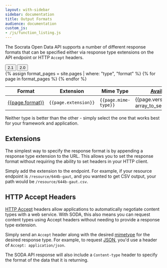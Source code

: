 ```yaml
---
layout: with-sidebar
sidebar: documentation
title: Output Formats
audience: documentation
custom_js:
- /js/function_listing.js
---
```


The Socrata Open Data API supports a number of different response formats that can be specified either via response type extensions on the API endpoint or HTTP `Accept` headers.

<div class="filter-options pull-right">
  <div class="btn-group versions" role="group" aria-label="Endpoint Type">
    <button type="button" class="btn btn-default version" data-version="2.1">2.1</button>
    <button type="button" class="btn btn-default version" data-version="2.0">2.0</button>
  </div>
</div>

<table class="table table-striped table-hover function-listing">
  <thead>
    <th>Format</th>
    <th>Extension</th>
    <th>Mime Type</th>
    <th class="availability"><a href="/docs/endpoints.html">Availability &raquo;</a></th>
  </thead>
  <tbody>
    {% assign format_pages = site.pages | where: "type", "format" %}
    {% for page in format_pages %} 
      <tr class="function" data-versions="{{page.versions | join}}">
        <td><a href="{{page.url}}">{{page.format}}</a></td>
        <td><code>{{page.extension}}</code></td>
        <td><code>{{page.mime-type}}</code></td>
        <td>{{page.versions | sort | array_to_sentence_string}}</td>
      </tr>
    {% endfor %}
  </tbody>
</table>

Neither type is better than the other - simply select the one that works best for your framework and application.

## Extensions

The simplest way to specify the response format is by appending a response type extension to the URL. This allows you to set the response format without requiring the ability to set headers in your HTTP client.

Simply add the extension to the endpoint. For example, if your resource endpoint is `/resource/644b-gaut`, and you wanted to get CSV output, your path would be `/resource/644b-gaut.csv`.

## HTTP Accept Headers

[HTTP Accept](https://www.w3.org/Protocols/rfc2616/rfc2616-sec14.html) headers allow applications to automatically negotiate content types with a web service. With SODA, this also means you can request content types using Accept headers without needing to provide a response type extension.

Simply send an `Accept` header along with the desired [mimetype](https://en.wikipedia.org/wiki/Internet_media_type) for the desired response type. For example, to request [JSON](/docs/formats/json.html), you'd use a header of `Accept: application/json`.

The SODA API response will also include a `Content-type` header to specify the format of the data that it is returning.
